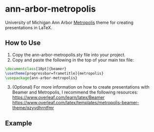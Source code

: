 # ann-arbor-metropolis
University of Michigan Ann Arbor <a href="https://github.com/matze/mthemeTheme" target="_blank">Metropolis</a> theme for creating presentations in LaTeX.


## How to Use
1. Copy the ann-arbor-metropolis.sty file into your project.
2. Copy and paste the following in the top of your main tex file:
```tex
\documentclass[10pt]{beamer}
\usetheme[progressbar=frametitle]{metropolis}
\usepackage{ann-arbor-metropolis}
```
3. (Optional) For more information on how to create presentations with Beamer and Metropolis, I recommend the following resources:
https://www.overleaf.com/learn/latex/Beamer
https://www.overleaf.com/latex/templates/metropolis-beamer-theme/qzyvdhrntfmr

## Example

